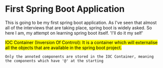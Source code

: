 
<h1>First Spring Boot Application</h1>

<p>This is going to be my first spring boot application. As I've seen that almost all of the interviews that are taking place, spring boot is widely asked. So here I am, my attempt on learning spring boot itself. 'I'll do it my self'</p>

<p>
    <mark>IOC Container (Inversion Of Contrrol): <mark> It is a container which will externalise all the objects that are available in the spring boot project.

    Only the annoted components are stored in the IOC Container, meaning the components which have '@' at the starting
</p>
